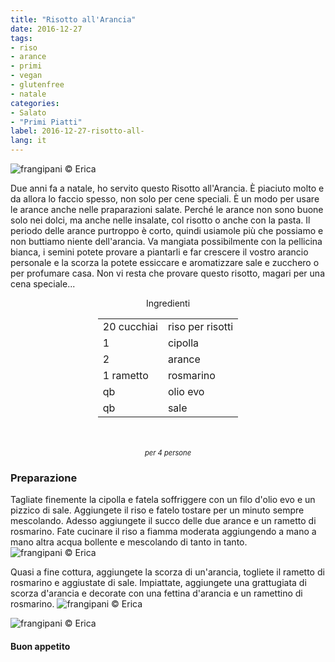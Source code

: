 ```yaml
---
title: "Risotto all'Arancia"
date: 2016-12-27
tags:
- riso
- arance
- primi
- vegan
- glutenfree
- natale
categories:
- Salato
- "Primi Piatti"
label: 2016-12-27-risotto-all-
lang: it
---
```

![](header.jpg "frangipani © Erica")

Due anni fa a natale, ho servito questo Risotto all'Arancia. È piaciuto molto e da allora lo faccio spesso, non solo per cene speciali. È un modo per usare le arance anche nelle praparazioni salate. Perché le arance non sono buone solo nei dolci, ma anche nelle insalate, col risotto o anche con la pasta. Il periodo delle arance purtroppo è corto, quindi usiamole più che possiamo e non buttiamo niente dell'arancia. Va mangiata possibilmente con la pellicina bianca, i semini potete provare a piantarli e far crescere il vostro arancio personale e la scorza la potete essiccare e aromatizzare sale e zucchero o per profumare casa. Non vi resta che provare questo risotto, magari per una cena speciale...

<div id="wrapper" style="text-align: center">
  <div id="yourdiv" style="display: inline-block;">
    <div class="ingredients">
      <div class="ingredients-title">Ingredienti</div>
      <table>
        <tbody>
          <tr>
            <td>20 cucchiai</td>
            <td>riso per risotti</td>
          </tr>
          <tr>
            <td>1</td>
            <td>cipolla</td>
          </tr>
          <tr>
            <td>2</td>
            <td>arance</td>
          </tr>
          <tr>
            <td>1 rametto</td>
            <td>rosmarino</td>
          </tr>
          <tr>
            <td>qb</td>
            <td>olio evo</td>
          </tr>
          <tr>
            <td>qb</td>
            <td>sale</td>
          </tr>
        </tbody>
      </table>
      <br></br>
      <i class="pull-right" style="font-size: 80%;">per 4 persone</i>
    </div>
  </div>
</div>


<h3>
  <font color="grey">
    <i class="fa fa-cogs"></i>
  </font> Preparazione
</h3>

Tagliate finemente la cipolla e fatela soffriggere con un filo d'olio evo e un pizzico di sale. Aggiungete il riso e fatelo tostare per un minuto sempre mescolando. Adesso aggiungete il succo delle due arance e un rametto di rosmarino. Fate cucinare il riso a fiamma moderata aggiungendo a mano a mano altra acqua bollente e mescolando di tanto in tanto.
![](risotto.jpg "frangipani © Erica")

Quasi a fine cottura, aggiungete la scorza di un'arancia, togliete il rametto di rosmarino e aggiustate di sale. Impiattate, aggiungete una grattugiata di scorza d'arancia e decorate con una fettina d'arancia e un ramettino di rosmarino.
![](risultato1.jpg "frangipani © Erica")

![](risultato2.jpg "frangipani © Erica")


<h4>Buon appetito
  <font color="red">
    <i class="fa fa-smile-o"></i>
  </font>
</h4>
